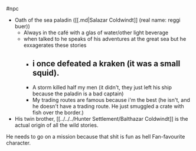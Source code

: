 #npc 

- Oath of the sea paladin ([[.md|Salazar Coldwindt]] (real name: reggi buer))
	- Always in the café with a glas of water/other light beverage
	- when talked to he speaks of his adventures at the great sea but he exxagerates these stories
		- i once defeated a kraken (it was a small squid).
			- 
		- A storm killed half my men (it didn't, they just left his ship because the paladin is a bad captain)
		- My trading routes are famous because i'm the best (he isn't, and he doesn't have a trading route. He just smuggled a crate with fish over the border.)
- His twin brother, [[../../../Hunter Settlement/Balthazar Coldwindt]] is the actual origin of all the wild stories.


He needs to go on a mission because that shit is fun as hell
Fan-favourite character.